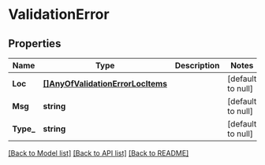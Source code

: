 # ValidationError

## Properties
Name | Type | Description | Notes
------------ | ------------- | ------------- | -------------
**Loc** | [**[]AnyOfValidationErrorLocItems**](.md) |  | [default to null]
**Msg** | **string** |  | [default to null]
**Type_** | **string** |  | [default to null]

[[Back to Model list]](../README.md#documentation-for-models) [[Back to API list]](../README.md#documentation-for-api-endpoints) [[Back to README]](../README.md)


